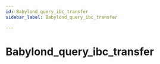 ```yaml
---
id: Babylond_query_ibc_transfer
sidebar_label: Babylond_query_ibc_transfer

---
```


# Babylond_query_ibc_transfer